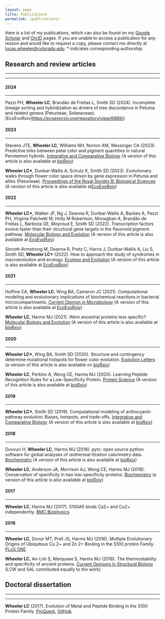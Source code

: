 ```yaml
---
layout: page
title: Publications
permalink: /publications/
---
```

Here is a list of my publications, which can also be found on my [Google Scholar](https://scholar.google.com/citations?user=IEcP51wAAAAJ&hl=en) and [OrcID](https://orcid.org/0000-0002-9483-9792?lang=en) pages. If you are unable to access a publication for any reason and would like to request a copy, please contact me directly at lucas.wheeler@colorado.edu. \* indicates corresponding authorship.

## Research and review articles
<hr><hr>

#### 2024
<hr>

Pezzi PH, **Wheeler LC**, Brandão de Freitas L, Smith SD (2024).  Incomplete lineage sorting and hybridization as drivers of tree discordance in Petunia and related genera (Petunieae, Solanaceae). [EcoEvoRxiv(https://ecoevorxiv.org/repository/view/6889/)



#### 2023
<hr>

Stevens JTE, **Wheeler LC**, Williams NH, Norton AM, Wessinger CA (2023).  Predictive links between petal color and pigment quantities in natural Penstemon hybrids. [Integrative and Comparative Biology](https://academic.oup.com/icb/advance-article-abstract/doi/10.1093/icb/icad073/7199657?redirectedFrom=fulltext) (A version of this article is also available at [bioRxiv](https://www.biorxiv.org/content/10.1101/2023.04.06.535869v1))


**Wheeler LC\***, Dunbar-Wallis A, Schutz K, Smith SD (2023).  Evolutionary walks through flower color space driven by gene expression in Petunia and allies (Petunieae). [Proceedings of the Royal Society B: Biological Sciences](https://royalsocietypublishing.org/doi/10.1098/rspb.2023.0275) (A version of this article is also available at[EcoEvoRxiv](https://ecoevorxiv.org/repository/view/4991/))


#### 2022
<hr>

**Wheeler LC\***, Walker JF, Ng J, Deanna R, Dunbar-Wallis A, Backes A, Pezzi PH, Virginia Palchetti M, Holly M Robertson, Monaghan A, Brandão de Freitas L, Barboza GE, Moyroud E, Smith SD (2022). Transcription factors evolve faster than their structural gene targets in the flavonoid pigment pathway. [Molecular Biology and Evolution](https://academic.oup.com/mbe/advance-article/doi/10.1093/molbev/msac044/6536971?guestAccessKey=1e3c7fc1-043a-48fa-93c7-9640e850a5b2) (A version of this article is also available at [EcoEvoRxiv](https://ecoevorxiv.org/3tdfk))


Sinnott-Armstrong M, Deanna R, Pretz C, Harris J, Dunbar-Wallis A, Liu S, Smith SD, **Wheeler LC\*** (2022). How to approach the study of syndromes in macroevolution and ecology. [Ecology and Evolution](https://onlinelibrary.wiley.com/doi/10.1002/ece3.8583) (A version of this article is also available at [EcoEvoRxiv](https://ecoevorxiv.org/bt2km/))


#### 2021
<hr>

Huffine CA, **Wheeler LC**, Wing BA, Cameron JC (2021). Computational modeling and evolutionary implications of biochemical
reactions in bacterial microcompartments. [Current Opinion in Microbiology](https://www.sciencedirect.com/science/article/pii/S1369527421001375?dgcid=coauthor) (A version of this article is also available at [EcoEvoRxiv](https://ecoevorxiv.org/352u9/))


**Wheeler LC**, Harms MJ (2021). Were ancestral proteins less specific? [Molecular Biology and Evolution](https://academic.oup.com/mbe/advance-article/doi/10.1093/molbev/msab019/6126412) (A version of this article is also available at [bioRxiv](https://www.biorxiv.org/content/10.1101/2020.05.27.120261v1))


#### 2020
<hr>

**Wheeler LC\***, Wing BA, Smith SD (2020). Structure and contingency determine mutational hotspots for flower color evolution. [Evolution Letters](https://onlinelibrary.wiley.com/doi/full/10.1002/evl3.212) (a version of this article is also available on [bioRxiv](https://www.biorxiv.org/content/10.1101/2020.08.18.256503v1))


**Wheeler LC**, Perkins A, Wong CE, Harms MJ (2020). Learning Peptide Recognition Rules for a Low-Specificity Protein. [Protein Science](https://onlinelibrary.wiley.com/doi/abs/10.1002/pro.3958) (A version of this article is also available at [bioRxiv](https://www.biorxiv.org/content/10.1101/2020.06.02.131086v1))


#### 2019
<hr>

**Wheeler LC\***, Smith SD (2019). Computational modeling of anthocyanin pathway evolution: Biases, hotspots, and trade-offs.
[Integrative and Comparative Biology](https://academic.oup.com/icb/advance-article/doi/10.1093/icb/icz049/5497801?guestAccessKey=6d4d5dc9-52b6-4a41-8789-0e90597a0816) (A version of this article is also available at [bioRxiv](https://www.biorxiv.org/content/early/2019/01/03/511089))


#### 2018
<hr>

Duvvuri H, **Wheeler LC**, Harms MJ (2018). pytc: open source python software for global analyses of isothermal titration calorimetry data. [Biochemistry](https://pubs.acs.org/doi/abs/10.1021/acs.biochem.7b01264) (A version of this article is also available at [bioRxiv](https://www.biorxiv.org/content/early/2017/12/15/234682))


**Wheeler LC**, Anderson JA, Morrison AJ, Wong CE, Harms MJ (2018). Conservation of specificity in two low-specificity proteins. [Biochemistry](http://pubs.acs.org/doi/10.1021/acs.biochem.7b01086) (a version of this article is also available at [bioRxiv](https://www.biorxiv.org/content/early/2017/10/25/207324))

#### 2017
<hr>

**Wheeler LC**, Harms MJ (2017). S100A5 binds Ca2+ and Cu2+ independently. [BMC Biophysics](https://bmcbiophys.biomedcentral.com/articles/10.1186/s13628-017-0040-y)


#### 2016
<hr>

**Wheeler LC**, Donor MT, Prell JS, Harms MJ (2016). Multiple Evolutionary 
Origins of Ubiquitous Cu 2+ and Zn 2+ Binding in the S100 protein Family. 
[PLoS ONE](http://journals.plos.org/plosone/article?id=10.1371/journal.pone.0164740)


**Wheeler LC**, An-Lim S, Marqusee S, Harms MJ (2016). The thermostability 
and specificity of ancient proteins. [Current Opinions in Structural Biology](http://www.sciencedirect.com/science/article/pii/S0959440X16300501) (LCW and SAL contributed equally to the work) 


## Doctoral dissertation
<hr><hr>

**Wheeler LC** (2017). Evolution of Metal and Peptide Binding in the S100 Protein Family. [ProQuest](https://search.proquest.com/docview/2015148136?pq-origsite=gscholar), [GitHub](https://github.com/lcwheeler/dissertation).
